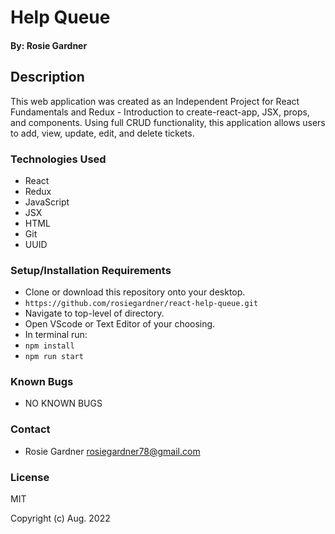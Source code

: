 # Help Queue

#### By: Rosie Gardner

## Description
 This web application was created as an Independent Project for React Fundamentals and Redux - Introduction to create-react-app, JSX, props, and components. Using full CRUD functionality, this application allows users to add, view, update, edit, and delete tickets.

### Technologies Used

* React
* Redux
* JavaScript
* JSX
* HTML
* Git
* UUID

### Setup/Installation Requirements

* Clone or download this repository onto your desktop.
* `https://github.com/rosiegardner/react-help-queue.git`
* Navigate to top-level of directory.
* Open VScode or Text Editor of your choosing.
* In terminal run:
* `npm install`
* `npm run start`

### Known Bugs

* NO KNOWN BUGS

### Contact

* Rosie Gardner <rosiegardner78@gmail.com>

### License

MIT

Copyright (c) Aug. 2022 
